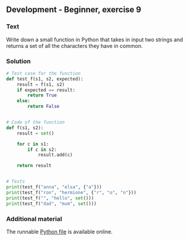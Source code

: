 ## Development - Beginner, exercise 9

### Text
Write down a small function in Python that takes in input two strings and returns a set of all the characters they have in common.

### Solution
```python
# Test case for the function
def test_f(s1, s2, expected):
    result = f(s1, s2)
    if expected == result:
        return True
    else:
        return False


# Code of the function
def f(s1, s2):
    result = set()

    for c in s1:
        if c in s2:
            result.add(c)

    return result


# Tests
print(test_f("anna", "elsa", {"a"}))
print(test_f("ron", "hermione", {"r", "o", "n"}))
print(test_f("", "hello", set()))
print(test_f("dad", "mum", set()))
``` 

### Additional material
The runnable [Python file](exercise_9.py) is available online.
